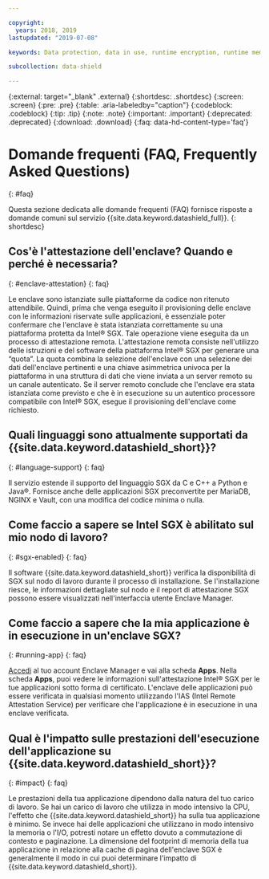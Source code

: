 ```yaml
---

copyright:
  years: 2018, 2019
lastupdated: "2019-07-08"

keywords: Data protection, data in use, runtime encryption, runtime memory encryption, encrypted memory, Intel SGX, software guard extensions, Fortanix runtime encryption

subcollection: data-shield

---
```


{:external: target="_blank" .external}
{:shortdesc: .shortdesc}
{:screen: .screen}
{:pre: .pre}
{:table: .aria-labeledby="caption"}
{:codeblock: .codeblock}
{:tip: .tip}
{:note: .note}
{:important: .important}
{:deprecated: .deprecated}
{:download: .download}
{:faq: data-hd-content-type='faq'}

# Domande frequenti (FAQ, Frequently Asked Questions)
{: #faq}

Questa sezione dedicata alle domande frequenti (FAQ) fornisce risposte a domande comuni sul servizio {{site.data.keyword.datashield_full}}.
{: shortdesc}


## Cos'è l'attestazione dell'enclave? Quando e perché è necessaria?
{: #enclave-attestation}
{: faq}

Le enclave sono istanziate sulle piattaforme da codice non ritenuto attendibile. Quindi, prima che venga eseguito il provisioning delle enclave con le informazioni riservate sulle applicazioni, è essenziale poter confermare che l'enclave è stata istanziata correttamente su una piattaforma protetta da Intel® SGX. Tale operazione viene eseguita da un processo di attestazione remota. L'attestazione remota consiste nell'utilizzo delle istruzioni e del software della piattaforma Intel® SGX per generare una “quota”. La quota combina la selezione dell'enclave con una selezione dei dati dell'enclave pertinenti e una chiave asimmetrica univoca per la piattaforma in una struttura di dati che viene inviata a un server remoto su un canale autenticato. Se il server remoto conclude che l'enclave era stata istanziata come previsto e che è in esecuzione su un autentico processore compatibile con Intel® SGX, esegue il provisioning dell'enclave come richiesto.


## Quali linguaggi sono attualmente supportati da {{site.data.keyword.datashield_short}}?
{: #language-support}
{: faq}

Il servizio estende il supporto del linguaggio SGX da C e C++ a Python e Java®. Fornisce anche delle applicazioni SGX preconvertite per MariaDB, NGINX e Vault, con una modifica del codice minima o nulla.


##	Come faccio a sapere se Intel SGX è abilitato sul mio nodo di lavoro?
{: #sgx-enabled}
{: faq}

Il software {{site.data.keyword.datashield_short}} verifica la disponibilità di SGX sul nodo di lavoro durante il processo di installazione. Se l'installazione riesce, le informazioni dettagliate sul nodo e il report di attestazione SGX possono essere visualizzati nell'interfaccia utente Enclave Manager.


##	Come faccio a sapere che la mia applicazione è in esecuzione in un'enclave SGX?
{: #running-app}
{: faq}

[Accedi](/docs/services/data-shield?topic=data-shield-enclave-manager#em-signin) al tuo account Enclave Manager e vai alla scheda **Apps**. Nella scheda **Apps**, puoi vedere le informazioni sull'attestazione Intel® SGX per le tue applicazioni sotto forma di certificato. L'enclave delle applicazioni può essere verificata in qualsiasi momento utilizzando l'IAS (Intel Remote Attestation Service) per verificare che l'applicazione è in esecuzione in una enclave verificata.



## Qual è l'impatto sulle prestazioni dell'esecuzione dell'applicazione su {{site.data.keyword.datashield_short}}?
{: #impact}
{: faq}


Le prestazioni della tua applicazione dipendono dalla natura del tuo carico di lavoro. Se hai un carico di lavoro che utilizza in modo intensivo la CPU, l'effetto che {{site.data.keyword.datashield_short}} ha sulla tua applicazione è minimo. Se invece hai delle applicazioni che utilizzano in modo intensivo la memoria o l'I/O, potresti notare un effetto dovuto a commutazione di contesto e paginazione. La dimensione del footprint di memoria della tua applicazione in relazione alla cache di pagina dell'enclave SGX è generalmente il modo in cui puoi determinare l'impatto di {{site.data.keyword.datashield_short}}.
